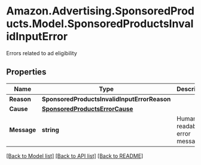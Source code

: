 # Amazon.Advertising.SponsoredProducts.Model.SponsoredProductsInvalidInputError
Errors related to ad eligibility

## Properties

Name | Type | Description | Notes
------------ | ------------- | ------------- | -------------
**Reason** | **SponsoredProductsInvalidInputErrorReason** |  | 
**Cause** | [**SponsoredProductsErrorCause**](SponsoredProductsErrorCause.md) |  | [optional] 
**Message** | **string** | Human readable error message | 

[[Back to Model list]](../README.md#documentation-for-models) [[Back to API list]](../README.md#documentation-for-api-endpoints) [[Back to README]](../README.md)

